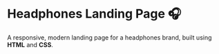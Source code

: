 # Headphones Landing Page 🎧

A responsive, modern landing page for a headphones brand, built using **HTML** and **CSS**.
